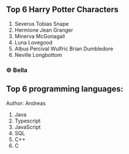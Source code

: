 ## Top 6 Harry Potter Characters
1. Severus Tobias Snape
2. Hermione Jean Granger
3. Minerva McGonagall
4. Luna Lovegood
5. Albus Percival Wulfric Brian Dumbledore
6. Neville Longbottom

### © Bella

## Top 6 programming languages:
Author: Andreas
1. Java
2. Typescript
3. JavaScript
4. SQL
5. C++
6. C
